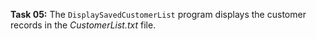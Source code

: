 **Task 05:**  The `DisplaySavedCustomerList` program displays the customer records in the *CustomerList.txt* file. 
